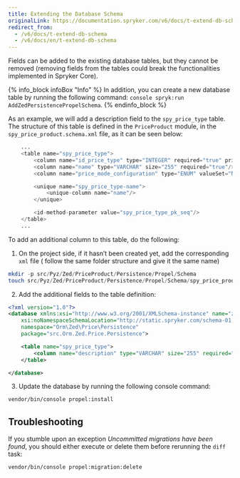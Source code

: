 ```yaml
---
title: Extending the Database Schema
originalLink: https://documentation.spryker.com/v6/docs/t-extend-db-schema
redirect_from:
  - /v6/docs/t-extend-db-schema
  - /v6/docs/en/t-extend-db-schema
---
```


<!--used to be: http://spryker.github.io/tutorials/zed/extending-database-schema/-->
Fields can be added to the existing database tables, but they cannot be removed (removing fields from the tables could break the functionalities implemented in Spryker Core).

{% info_block infoBox "Info" %}
In addition, you can create a new database table by running the following command: `console spryk:run AddZedPersistencePropelSchema`.
{% endinfo_block %}

As an example, we will add a description field to the `spy_price_type` table. The structure of this table is defined in the `PriceProduct` module, in the `spy_price_product.schema.xml` file, as it can be seen below:

```php
    ...
    <table name="spy_price_type">
        <column name="id_price_type" type="INTEGER" required="true" primaryKey="true" autoIncrement="true"/>
        <column name="name" type="VARCHAR" size="255" required="true"/>
        <column name="price_mode_configuration" type="ENUM" valueSet="NET_MODE, GROSS_MODE, BOTH"/>

        <unique name="spy_price_type-name">
            <unique-column name="name"/>
        </unique>

        <id-method-parameter value="spy_price_type_pk_seq"/>
    </table>
    ...
```

To add an additional column to this table, do the following:

1. On the project side, if it hasn’t been created yet, add the corresponding `xml` file ( follow the same folder structure and give it the same name)

```php
mkdir -p src/Pyz/Zed/PriceProduct/Persistence/Propel/Schema
touch src/Pyz/Zed/PriceProduct/Persistence/Propel/Schema/spy_price_product.schema.xml
```

2. Add the additional fields to the table definition:

```xml
<?xml version="1.0"?>
<database xmlns:xsi="http://www.w3.org/2001/XMLSchema-instance" name="zed"
    xsi:noNamespaceSchemaLocation="http://static.spryker.com/schema-01.xsd"
    namespace="Orm\Zed\Price\Persistence"
    package="src.Orm.Zed.Price.Persistence">

    <table name="spy_price_type">
        <column name="description" type="VARCHAR" size="255" required="false"/>
    </table>

</database>
```

3. Update the database by running the following console command:

```bash
vendor/bin/console propel:install
```

## Troubleshooting

If you stumble upon an exception *Uncommitted migrations have been found*, you should either execute or delete them before rerunning the `diff` task:

```bash
vendor/bin/console propel:migration:delete
```

